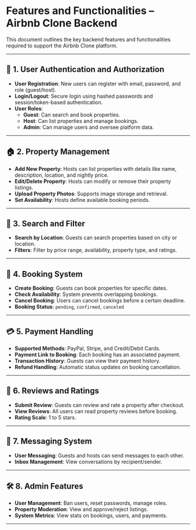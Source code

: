 # Features and Functionalities – Airbnb Clone Backend

This document outlines the key backend features and functionalities required to support the Airbnb Clone platform.

---

## 🔐 1. User Authentication and Authorization
- **User Registration**: New users can register with email, password, and role (guest/host).
- **Login/Logout**: Secure login using hashed passwords and session/token-based authentication.
- **User Roles**:
  - **Guest**: Can search and book properties.
  - **Host**: Can list properties and manage bookings.
  - **Admin**: Can manage users and oversee platform data.

---

## 🏠 2. Property Management
- **Add New Property**: Hosts can list properties with details like name, description, location, and nightly price.
- **Edit/Delete Property**: Hosts can modify or remove their property listings.
- **Upload Property Photos**: Supports image storage and retrieval.
- **Set Availability**: Hosts define available booking periods.

---

## 🔎 3. Search and Filter
- **Search by Location**: Guests can search properties based on city or location.
- **Filters**: Filter by price range, availability, property type, and ratings.

---

## 📆 4. Booking System
- **Create Booking**: Guests can book properties for specific dates.
- **Check Availability**: System prevents overlapping bookings.
- **Cancel Booking**: Users can cancel bookings before a certain deadline.
- **Booking Status**: `pending`, `confirmed`, `canceled`

---

## 💳 5. Payment Handling
- **Supported Methods**: PayPal, Stripe, and Credit/Debit Cards.
- **Payment Link to Booking**: Each booking has an associated payment.
- **Transaction History**: Guests can view their payment history.
- **Refund Handling**: Automatic status updates on booking cancellation.

---

## 🌟 6. Reviews and Ratings
- **Submit Review**: Guests can review and rate a property after checkout.
- **View Reviews**: All users can read property reviews before booking.
- **Rating Scale**: 1 to 5 stars.

---

## 💬 7. Messaging System
- **User Messaging**: Guests and hosts can send messages to each other.
- **Inbox Management**: View conversations by recipient/sender.

---

## 🛠 8. Admin Features
- **User Management**: Ban users, reset passwords, manage roles.
- **Property Moderation**: View and approve/reject listings.
- **System Metrics**: View stats on bookings, users, and payments.

---
